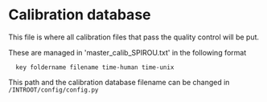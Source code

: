 # Calibration database

This file is where all calibration files that pass the quality control will be put.

These are managed in 'master_calib_SPIROU.txt' in the following format

```
  key foldername filename time-human time-unix
```

This path and the calibration database filename can be changed in ```/INTROOT/config/config.py```